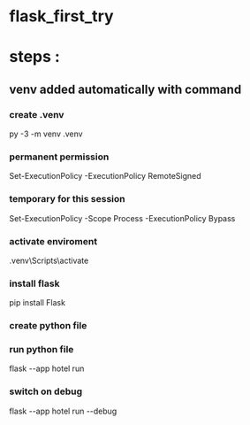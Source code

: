 # flask_first_try

# steps : 

## venv added automatically with command 

### create .venv
py -3 -m venv .venv
### permanent permission
Set-ExecutionPolicy -ExecutionPolicy RemoteSigned
### temporary for this session
Set-ExecutionPolicy -Scope Process -ExecutionPolicy Bypass
### activate enviroment
.venv\Scripts\activate

### install flask
pip install Flask

### create python file
### run python file
flask --app hotel run

### switch on debug
flask --app hotel run --debug